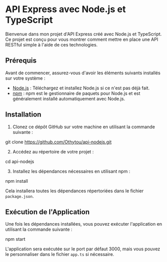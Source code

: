 # API Express avec Node.js et TypeScript

Bienvenue dans mon projet d'API Express créé avec Node.js et TypeScript. Ce projet est conçu pour vous montrer comment mettre en place une API RESTful simple à l'aide de ces technologies.

## Prérequis

Avant de commencer, assurez-vous d'avoir les éléments suivants installés sur votre système :

- [Node.js](https://nodejs.org/) : Téléchargez et installez Node.js si ce n'est pas déjà fait.
- [npm](https://www.npmjs.com/) : npm est le gestionnaire de paquets pour Node.js et est généralement installé automatiquement avec Node.js.

## Installation

1. Clonez ce dépôt GitHub sur votre machine en utilisant la commande suivante :

git clone https://github.com/Othytou/api-nodejs.git

2. Accédez au répertoire de votre projet :

cd api-nodejs

3. Installez les dépendances nécessaires en utilisant npm :

npm install

Cela installera toutes les dépendances répertoriées dans le fichier `package.json`.

## Exécution de l'Application

Une fois les dépendances installées, vous pouvez exécuter l'application en utilisant la commande suivante :

npm start

L'application sera exécutée sur le port par défaut 3000, mais vous pouvez le personnaliser dans le fichier `app.ts` si nécessaire.




